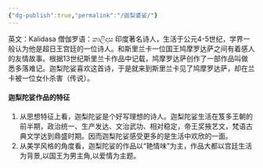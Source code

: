 ```yaml
---
{"dg-publish":true,"permalink":"/迦梨婆娑/"}
---
```


英文：Kalidasa
僧伽罗语：කාලිදාස
印度著名诗人，生活于公元4-5世纪，学界一般认为他是超日王宫廷的一位诗人。和斯里兰卡一位国王鸠摩罗达萨之间有着感人的友情故事。根据13世纪斯里兰卡作品中记载，鸠摩罗达萨创作了一部作品叫做悉多落难记。迦梨陀娑喜欢这首诗，于是就来到斯里兰卡见了鸠摩罗达萨，却在兰卡被一位女仆杀害（传说）。
#### 迦梨陀娑作品的特征

1. 从思想特征上看，迦梨陀娑是个好写理想的诗人。迦梨陀娑生活在笈多王朝的前半期，政治统一、生产发达、文治武功、相对稳定，帝王奖掖艺文，梵语古典文学达到鼎盛时期。因而迦梨陀娑感受更多的是生活中欢欣的一面。
2. 从美学风格的角度看，迦梨陀娑的作品以“艳情味”为主，作品大都以宫廷生活为背景,以国王为男主角,以爱情为主题。
